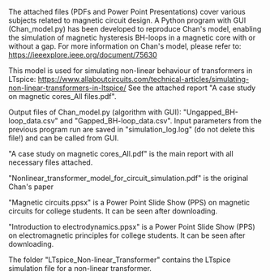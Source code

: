 The attached files (PDFs and Power Point Presentations) cover various subjects related to magnetic circuit design. A Python program with GUI (Chan_model.py) has been developed to reproduce Chan's model, enabling the simulation of magnetic hysteresis BH-loops in a magnetic core with or without a gap. For more information on Chan's model, please refer to: https://ieeexplore.ieee.org/document/75630

This model is used for simulating non-linear behaviour of transformers in LTspice: https://www.allaboutcircuits.com/technical-articles/simulating-non-linear-transformers-in-ltspice/ See the attached report "A case study on magnetic cores_All files.pdf".

Output files of Chan_model.py (algorithm with GUI): "Ungapped_BH-loop_data.csv" and "Gapped_BH-loop_data.csv". Input parameters from the previous program run are saved in "simulation_log.log" (do not delete this file!) and can be called from GUI.

"A case study on magnetic cores_All.pdf" is the main report with all necessary files attached.

"Nonlinear_transformer_model_for_circuit_simulation.pdf" is the original Chan's paper

"Magnetic circuits.ppsx" is a Power Point Slide Show (PPS) on magnetic circuits for college students. It can be seen after downloading.

"Introduction to electrodynamics.ppsx" is a Power Point Slide Show (PPS) on electromagnetic principles for college students. It can be seen after downloading.

The folder "LTspice_Non-linear_Transformer" contains the LTspice simulation file for a non-linear transformer. 
